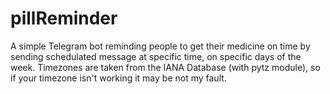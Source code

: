 # pillReminder

A simple Telegram bot reminding people to get their medicine on time by sending schedulated message at specific time, on specific days of the week.
Timezones are taken from the IANA Database (with pytz module), so if your timezone isn't working it may be not my fault.
